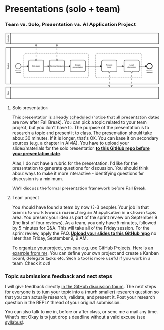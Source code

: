 

# Presentations (solo + team)


### Team vs. Solo, Presentation vs. AI Application Project

![img](./img/solo.svg)

1.  Solo presentation

    This presentation is already [scheduled](https://github.com/birkenkrahe/ai482/blob/main/schedule.md) (notice that all
    presentation dates are now after Fall Break). You can pick a
    topic related to your team project, but you don't have to. The
    purpose of the presentation is to research a topic and present it
    to class. The presentation should take about 30 minutes. If it is
    longer, that's OK. You can base it on secondary sources (e.g. a
    chapter in AIMA). You have to upload your slides/materials for
    the solo presentation **[to this GitHub repo before your
    presentation date](https://github.com/birkenkrahe/ai482/tree/main/presentations)**.
    
    Alas, I do not have a rubric for the presentation. I'd like for
    the presentation to generate questions for discussion. You should
    think about ways to make it more interactive - identifying
    questions for discussion is a minimum.
    
    We'll discuss the formal presentation framework before Fall
    Break.

2.  Team project

    You should have found a team by now (2-3 people). Your job in
    that team is to work towards researching an AI application in a
    chosen topic area. You present your idea as part of the sprint
    review on September 9 (the first of four reviews). As a team, you
    only have 5 minutes, followed by 5 minutes for Q&A. This will
    take all of the Friday session. For the sprint review, apply the
    FAQ. **[Upload your slides to this GitHub repo](https://github.com/birkenkrahe/ai482/tree/main/3_ai_projects/1_sprint_review)** no later than
    Friday, September 9, 9 AM.
    
    To organize your project, you can e.g. use GitHub Projects. Here
    is [an example from me](https://github.com/birkenkrahe/ai482/projects/1). You can define your own project and create
    a Kanban board, delegate tasks etc. Such a tool is more useful if
    you work in a team. Check it out!


### Topic submissions feedback and next steps

I will give feedback directly [in the GitHub discussion forum](https://github.com/birkenkrahe/ai482/discussions/4). The
next steps for everyone is to turn your topic into a (much
smaller) research question so that you can actually research,
validate, and present it. Post your research question in the REPLY
thread of your original submission.

You can also talk to me in, before or after class, or send me a
mail any time. What's not Okay is to just drop a deadline without
a valid excuse (see [syllabus](https://github.com/birkenkrahe/ai482/blob/main/syllabus.md#assignments-and-honor-code)).

